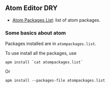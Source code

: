 ## Atom Editor DRY


* [Atom Packages List](atompackages.list): list of atom packages.


### Some basics about atom

Packages installed are in `atompackages.list`.

To use install all the packages, use

```
apm install `cat atompackages.list`
```

Or

```
apm install --packages-file atompackages.list
```

